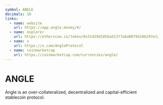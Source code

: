 ```yaml
---
symbol: ANGLE
decimals: 18
links:
  - name: website
    url: https://app.angle.money/#/
  - name: explorer
    url: https://etherscan.io/token/0x31429d1856ad1377a8a0079410b297e1a9e214c2
  - name: x
    url: https://x.com/AngleProtocol
  - name: coinmarketcap
    url: https://coinmarketcap.com/currencies/angle/
---
```


# ANGLE

Angle is an over-collateralized, decentralized and capital-efficient stablecoin protocol.
